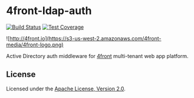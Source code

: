 # 4front-ldap-auth

[![Build Status][travis-image]][travis-url]
[![Test Coverage][coveralls-image]][coveralls-url]

![http://4front.io](https://s3-us-west-2.amazonaws.com/4front-media/4front-logo.png)

Active Directory auth middleware for [4front](http://4front.io) multi-tenant web app platform.

## License
Licensed under the [Apache License, Version 2.0](http://www.apache.org/licenses/LICENSE-2.0.html).


[travis-image]: https://travis-ci.org/4front/ldap-auth.svg?branch=master
[travis-url]: https://travis-ci.org/4front/ldap-auth
[coveralls-image]: https://img.shields.io/coveralls/4front/ldap-auth.svg?style=flat
[coveralls-url]: https://coveralls.io/r/4front/ldap-auth?branch=master
